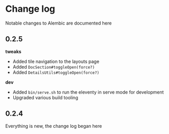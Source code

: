 # Change log

Notable changes to Alembic are documented here

## 0.2.5

**tweaks**

- Added tile navigation to the layouts page
- Added `DocSection#toggleOpen(force?)`
- Added `DetailsUtils#toggleOpen(force?)`

**dev**

- Added `bin/serve.sh` to run the eleventy in serve mode for development
- Upgraded various build tooling

## 0.2.4

Everything is new, the change log began here
